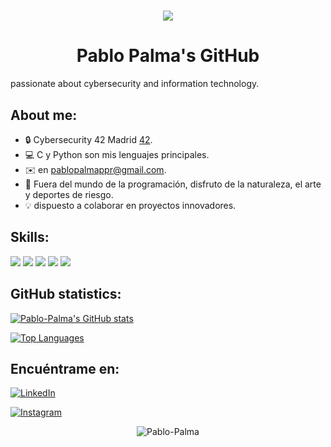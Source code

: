 
<h1 align="center">
    <a href="https://git.io/typing-svg">
        <img src="https://readme-typing-svg.herokuapp.com?lines=WELCOME+to&center=true&size=30">
    </a>
</h1>
<h1 align="center">
    Pablo Palma's GitHub
</h1>


passionate about cybersecurity and information technology.


## About me:
- 🔒 Cybersecurity 42 Madrid [42](https://www.42.fr/en/).
- 💻 C y Python son mis lenguajes principales.
- ✉️ en [pablopalmappr@gmail.com](mailto:pablopalmappr@gmail.com).
- 🌿 Fuera del mundo de la programación, disfruto de la naturaleza, el arte y deportes de riesgo.
- 💡 dispuesto a colaborar en proyectos innovadores.

## Skills:

<p align="left">
  <img src="https://img.shields.io/badge/C-%2300599C.svg?&style=for-the-badge&logo=c&logoColor=white"/>
  <img src="https://img.shields.io/badge/C++-%2300599C.svg?&style=for-the-badge&logo=c%2B%2B&logoColor=white"/>
  <img src="https://img.shields.io/badge/Python-%233776AB.svg?&style=for-the-badge&logo=python&logoColor=white"/>
  <img src="https://img.shields.io/badge/Git-%23F05033.svg?&style=for-the-badge&logo=git&logoColor=white"/>
  <img src="https://img.shields.io/badge/Linux-%23FCC624.svg?&style=for-the-badge&logo=linux&logoColor=black"/>
</p>

## GitHub statistics:

[![Pablo-Palma's GitHub stats](https://github-readme-stats.vercel.app/api?username=Pablo-Palma&theme=tokyonight&show_icons=true)](https://github.com/Pablo-Palma)

[![Top Languages](https://github-readme-stats.vercel.app/api/top-langs/?username=Pablo-Palma&theme=tokyonight)](https://github.com/Pablo-Palma)


## Encuéntrame en:

[![LinkedIn](https://img.shields.io/badge/LinkedIn-%230077B5.svg?&style=for-the-badge&logo=linkedin&logoColor=white)](https://www.linkedin.com/in/Pablo-Palma/)

[![Instagram](https://img.shields.io/badge/Instagram-%23E4405F.svg?&style=for-the-badge&logo=instagram&logoColor=white)](https://www.instagram.com/pablopalmappr)

<p align="center"> 
    <img src="https://komarev.com/ghpvc/?username=Pablo-Palma&label=Profile%20views&color=8F00FF&style=for-the-badge" alt="Pablo-Palma" /> 
</p>
